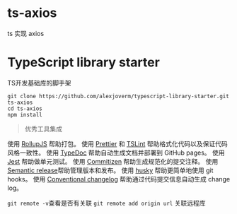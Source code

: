 # ts-axios
ts 实现 axios

# TypeScript library starter

TS开发基础库的脚手架

```
git clone https://github.com/alexjoverm/typescript-library-starter.git ts-axios
cd ts-axios
npm install
```


> 优秀工具集成

使用 [RollupJS](https://rollupjs.org/guide/en/) 帮助打包。
使用 [Prettier](https://github.com/prettier/prettier) 和 [TSLint](https://palantir.github.io/tslint/) 帮助格式化代码以及保证代码风格一致性。
使用 [TypeDoc](https://typedoc.org/) 帮助自动生成文档并部署到 GitHub pages。
使用 [Jest](https://jestjs.io/) 帮助做单元测试。
使用 [Commitizen](https://github.com/commitizen/cz-cli) 帮助生成规范化的提交注释。
使用 [Semantic release](https://github.com/semantic-release/semantic-release )帮助管理版本和发布。
使用 [husky](https://github.com/typicode/husky) 帮助更简单地使用 git hooks。
使用 [Conventional changelog](https://github.com/conventional-changelog/conventional-changelog) 帮助通过代码提交信息自动生成 change log。

`git remote -v`查看是否有关联
`git remote add origin url` 关联远程库

